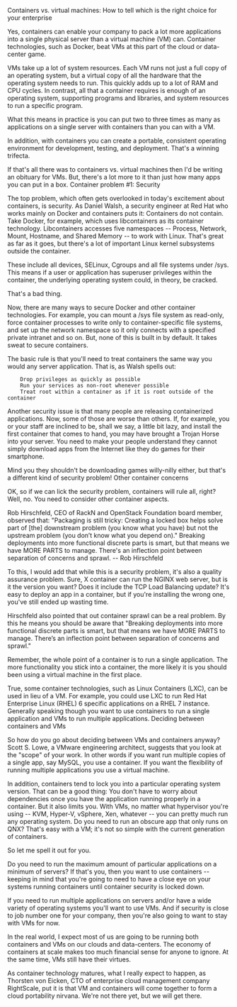 Containers vs. virtual machines: How to tell which is the right choice for your enterprise


Yes, containers can enable your company to pack a lot more applications into a single physical server than a virtual machine (VM) can. Container technologies, such as Docker, beat VMs at this part of the cloud or data-center game.

VMs take up a lot of system resources. Each VM runs not just a full copy of an operating system, but a virtual copy of all the hardware that the operating system needs to run. This quickly adds up to a lot of RAM and CPU cycles. In contrast, all that a container requires is enough of an operating system, supporting programs and libraries, and system resources to run a specific program.

What this means in practice is you can put two to three times as many as applications on a single server with containers than you can with a VM.

In addition, with containers you can create a portable, consistent operating environment for development, testing, and deployment. That's a winning trifecta.

If that's all there was to containers vs. virtual machines then I'd be writing an obituary for VMs. But, there's a lot more to it than just how many apps you can put in a box.
Container problem #1: Security

The top problem, which often gets overlooked in today's excitement about containers, is security. As Daniel Walsh, a security engineer at Red Hat who works mainly on Docker and containers puts it: Containers do not contain. Take Docker, for example, which uses libcontainers as its container technology. Libcontainers accesses five namespaces -- Process, Network, Mount, Hostname, and Shared Memory -- to work with Linux. That's great as far as it goes, but there's a lot of important Linux kernel subsystems outside the container.

These include all devices, SELinux, Cgroups and all file systems under /sys. This means if a user or application has superuser privileges within the container, the underlying operating system could, in theory, be cracked.

That's a bad thing.

Now, there are many ways to secure Docker and other container technologies. For example, you can mount a /sys file system as read-only, force container processes to write only to container-specific file systems, and set up the network namespace so it only connects with a specified private intranet and so on. But, none of this is built in by default. It takes sweat to secure containers.

The basic rule is that you'll need to treat containers the same way you would any server application. That is, as Walsh spells out:

        Drop privileges as quickly as possible
        Run your services as non-root whenever possible
        Treat root within a container as if it is root outside of the container

Another security issue is that many people are releasing containerized applications. Now, some of those are worse than others. If, for example, you or your staff are inclined to be, shall we say, a little bit lazy, and install the first container that comes to hand, you may have brought a Trojan Horse into your server. You need to make your people understand they cannot simply download apps from the Internet like they do games for their smartphone.

Mind you they shouldn't be downloading games willy-nilly either, but that's a different kind of security problem!
Other container concerns

OK, so if we can lick the security problem, containers will rule all, right? Well, no. You need to consider other container aspects.

Rob Hirschfeld, CEO of RackN and OpenStack Foundation board member, observed that: "Packaging is still tricky: Creating a locked box helps solve part of [the] downstream problem (you know what you have) but not the upstream problem (you don’t know what you depend on)."
Breaking deployments into more functional discrete parts is smart, but that means we have MORE PARTS to manage. There's an inflection point between separation of concerns and sprawl.
-- Rob Hirschfeld

To this, I would add that while this is a security problem, it's also a quality assurance problem. Sure, X container can run the NGINX web server, but is it the version you want? Does it include the TCP Load Balancing update? It's easy to deploy an app in a container, but if you're installing the wrong one, you've still ended up wasting time.

Hirschfeld also pointed that out container sprawl can be a real problem. By this he means you should be aware that "Breaking deployments into more functional discrete parts is smart, but that means we have MORE PARTS to manage. There’s an inflection point between separation of concerns and sprawl."

Remember, the whole point of a container is to run a single application. The more functionality you stick into a container, the more likely it is you should been using a virtual machine in the first place.

True, some container technologies, such as Linux Containers (LXC), can be used in lieu of a VM. For example, you could use LXC to run Red Hat Enterprise Linux (RHEL) 6 specific applications on a RHEL 7 instance. Generally speaking though you want to use containers to run a single application and VMs to run multiple applications.
Deciding between containers and VMs

So how do you go about deciding between VMs and containers anyway? Scott S. Lowe, a VMware engineering architect, suggests that you look at the "scope" of your work. In other words if you want run multiple copies of a single app, say MySQL, you use a container. If you want the flexibility of running multiple applications you use a virtual machine.

In addition, containers tend to lock you into a particular operating system version. That can be a good thing: You don't have to worry about dependencies once you have the application running properly in a container. But it also limits you. With VMs, no matter what hypervisor you're using -- KVM, Hyper-V, vSphere, Xen, whatever -- you can pretty much run any operating system. Do you need to run an obscure app that only runs on QNX? That's easy with a VM; it's not so simple with the current generation of containers.

So let me spell it out for you.

Do you need to run the maximum amount of particular applications on a minimum of servers? If that's you, then you want to use containers -- keeping in mind that you're going to need to have a close eye on your systems running containers until container security is locked down.

If you need to run multiple applications on servers and/or have a wide variety of operating systems you'll want to use VMs. And if security is close to job number one for your company, then you're also going to want to stay with VMs for now.

In the real world, I expect most of us are going to be running both containers and VMs on our clouds and data-centers. The economy of containers at scale makes too much financial sense for anyone to ignore. At the same time, VMs still have their virtues.

As container technology matures, what I really expect to happen, as Thorsten von Eicken, CTO of enterprise cloud management company RightScale, put it is that VM and containers will come together to form a cloud portability nirvana. We're not there yet, but we will get there.
